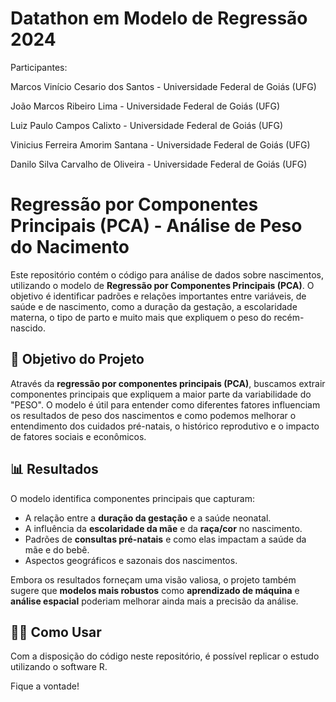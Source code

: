 # Datathon em Modelo de Regressão 2024

Participantes:

Marcos Vinício Cesario dos Santos - Universidade Federal de Goiás (UFG) 

João Marcos Ribeiro Lima - Universidade Federal de Goiás (UFG)

Luiz Paulo Campos Calixto - Universidade Federal de Goiás (UFG)

Vinicius Ferreira Amorim Santana - Universidade Federal de Goiás (UFG)

Danilo Silva Carvalho de Oliveira - Universidade Federal de Goiás (UFG)


# Regressão por Componentes Principais (PCA) - Análise de Peso do Nacimento

Este repositório contém o código para análise de dados sobre nascimentos, utilizando o modelo de **Regressão por Componentes Principais (PCA)**. O objetivo é identificar padrões e relações importantes entre variáveis, de saúde e de nascimento, como a duração da gestação, a escolaridade materna, o tipo de parto e muito mais que expliquem o peso do recém-nascido.

## 🚀 Objetivo do Projeto

Através da **regressão por componentes principais (PCA)**, buscamos extrair componentes principais que expliquem a maior parte da variabilidade do "PESO". O modelo é útil para entender como diferentes fatores influenciam os resultados de peso dos nascimentos e como podemos melhorar o entendimento dos cuidados pré-natais, o histórico reprodutivo e o impacto de fatores sociais e econômicos.

## 📊 Resultados

O modelo identifica componentes principais que capturam:

- A relação entre a **duração da gestação** e a saúde neonatal.
- A influência da **escolaridade da mãe** e da **raça/cor** no nascimento.
- Padrões de **consultas pré-natais** e como elas impactam a saúde da mãe e do bebê.
- Aspectos geográficos e sazonais dos nascimentos.

Embora os resultados forneçam uma visão valiosa, o projeto também sugere que **modelos mais robustos** como **aprendizado de máquina** e **análise espacial** poderiam melhorar ainda mais a precisão da análise.

## 🧑‍💻 Como Usar
Com a disposição do código neste repositório, é possível replicar o estudo utilizando o software R.

Fique a vontade!


